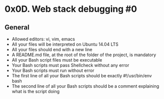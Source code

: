 # 0x0D. Web stack debugging #0

## General

 - Allowed editors: vi, vim, emacs
 - All your files will be interpreted on Ubuntu 14.04 LTS
 - All your files should end with a new line
 - A README.md file, at the root of the folder of the project, is mandatory
 - All your Bash script files must be executable
 - Your Bash scripts must pass Shellcheck without any error
 - Your Bash scripts must run without error
 - The first line of all your Bash scripts should be exactly #!/usr/bin/env bash
 - The second line of all your Bash scripts should be a comment explaining what is the script doing
